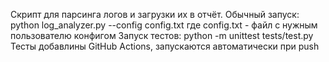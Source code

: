 Скрипт для парсинга логов и загрузки их в отчёт.
Обычный запуск: python log_analyzer.py --config config.txt
где config.txt - файл с нужным пользователю конфигом
Запуск тестов: python -m unittest tests/test.py
Тесты добавлины GitHub Actions, запускаются автоматически при push